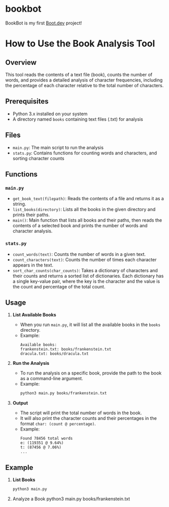 # bookbot

BookBot is my first [Boot.dev](https://www.boot.dev) project!

# How to Use the Book Analysis Tool

## Overview
This tool reads the contents of a text file (book), counts the number of words, and provides a detailed analysis of character frequencies, including the percentage of each character relative to the total number of characters.

## Prerequisites
- Python 3.x installed on your system
- A directory named `books` containing text files (.txt) for analysis

## Files
- `main.py`: The main script to run the analysis
- `stats.py`: Contains functions for counting words and characters, and sorting character counts

## Functions

### `main.py`
- `get_book_text(filepath)`: Reads the contents of a file and returns it as a string.
- `list_books(directory)`: Lists all the books in the given directory and prints their paths.
- `main()`: Main function that lists all books and their paths, then reads the contents of a selected book and prints the number of words and character analysis.

### `stats.py`
- `count_words(text)`: Counts the number of words in a given text.
- `count_characters(text)`: Counts the number of times each character appears in the text.
- `sort_char_counts(char_counts)`: Takes a dictionary of characters and their counts and returns a sorted list of dictionaries. Each dictionary has a single key-value pair, where the key is the character and the value is the count and percentage of the total count.

## Usage

1. **List Available Books**
   - When you run `main.py`, it will list all the available books in the `books` directory.
   - Example:
     ```
     Available books:
     frankenstein.txt: books/frankenstein.txt
     dracula.txt: books/dracula.txt
     ```

2. **Run the Analysis**
   - To run the analysis on a specific book, provide the path to the book as a command-line argument.
   - Example:
     ```sh
     python3 main.py books/frankenstein.txt
     ```

3. **Output**
   - The script will print the total number of words in the book.
   - It will also print the character counts and their percentages in the format `char: (count @ percentage)`.
   - Example:
     ```
     Found 78456 total words
     e: (119351 @ 9.64%)
     t: (87456 @ 7.06%)
     ...
     ```

## Example

1. **List Books**
   ```sh
   python3 main.py
2. Analyze a Book
  python3 main.py books/frankenstein.txt
